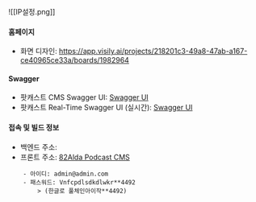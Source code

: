 
![[IP설정.png]]

#### 홈페이지
- 화면 디자인: https://app.visily.ai/projects/218201c3-49a8-47ab-a167-ce40965ce33a/boards/1982964

#### Swagger
- 팟캐스트 CMS Swagger UI: [Swagger UI](http://192.168.1.13:7591/webjars/swagger-ui/index.html)
- 팟캐스트 Real-Time Swagger UI (실시간): [Swagger UI](https://apidev.82alda.co.kr:4000/api-docs)

#### 접속 및 빌드 정보
- 백엔드 주소: 
- 프론트 주소: [82Alda Podcast CMS](http://16.184.28.20:8282/login)
```plaintext
	- 아이디: admin@admin.com
	- 패스워드: Vnfcpdlsdkdlwkr**4492
	    > (한글로 풀체인아이작**4492)
```
